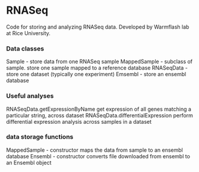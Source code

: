 # RNASeq
Code for storing and analyzing RNASeq data. Developed by Warmflash lab at Rice University.

### Data classes
Sample - store data from one RNASeq sample
MappedSample - subclass of sample. store one sample mapped to a reference database
RNASeqData - store one dataset (typically one experiment)
Emsembl - store  an ensembl database

### Useful analyses
RNASeqData.getExpressionByName get expression of all genes matching a particular string, across dataset
RNASeqData.differentialExpression perform differential expression analysis across samples in a dataset

### data storage functions
MappedSample - constructor maps the data from sample to an ensembl database
Ensembl - constructor converts file downloaded from ensembl to an Ensembl object
